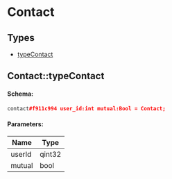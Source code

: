 # Contact

## Types

* [typeContact](#contacttypecontact)

## Contact::typeContact

#### Schema:

```c++
contact#f911c994 user_id:int mutual:Bool = Contact;
```

#### Parameters:

|Name|Type|
|----|----|
|userId|qint32|
|mutual|bool|

